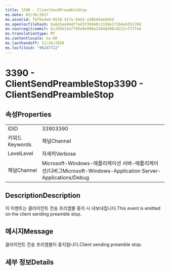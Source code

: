 ```yaml
---
title: 3390 - ClientSendPreambleStop
ms.date: 03/30/2017
ms.assetid: fbf6e4ed-8538-417e-b4d1-a30b45ee6b5d
ms.openlocfilehash: 6a6e5ae844f7ad37394b0c1338e17164e6351786
ms.sourcegitcommit: bc293b14af795e0e999e3304dd40c0222cf2ffe4
ms.translationtype: MT
ms.contentlocale: ko-KR
ms.lasthandoff: 11/26/2020
ms.locfileid: "96247722"
---
```

# <a name="3390---clientsendpreamblestop"></a><span data-ttu-id="68d6a-102">3390 - ClientSendPreambleStop</span><span class="sxs-lookup"><span data-stu-id="68d6a-102">3390 - ClientSendPreambleStop</span></span>

## <a name="properties"></a><span data-ttu-id="68d6a-103">속성</span><span class="sxs-lookup"><span data-stu-id="68d6a-103">Properties</span></span>  
  
|||  
|-|-|  
|<span data-ttu-id="68d6a-104">ID</span><span class="sxs-lookup"><span data-stu-id="68d6a-104">ID</span></span>|<span data-ttu-id="68d6a-105">3390</span><span class="sxs-lookup"><span data-stu-id="68d6a-105">3390</span></span>|  
|<span data-ttu-id="68d6a-106">키워드</span><span class="sxs-lookup"><span data-stu-id="68d6a-106">Keywords</span></span>|<span data-ttu-id="68d6a-107">채널</span><span class="sxs-lookup"><span data-stu-id="68d6a-107">Channel</span></span>|  
|<span data-ttu-id="68d6a-108">Level</span><span class="sxs-lookup"><span data-stu-id="68d6a-108">Level</span></span>|<span data-ttu-id="68d6a-109">자세히</span><span class="sxs-lookup"><span data-stu-id="68d6a-109">Verbose</span></span>|  
|<span data-ttu-id="68d6a-110">채널</span><span class="sxs-lookup"><span data-stu-id="68d6a-110">Channel</span></span>|<span data-ttu-id="68d6a-111">Microsoft-Windows-애플리케이션 서버-애플리케이션/디버그</span><span class="sxs-lookup"><span data-stu-id="68d6a-111">Microsoft-Windows-Application Server-Applications/Debug</span></span>|  
  
## <a name="description"></a><span data-ttu-id="68d6a-112">Description</span><span class="sxs-lookup"><span data-stu-id="68d6a-112">Description</span></span>  

 <span data-ttu-id="68d6a-113">이 이벤트는 클라이언트 전송 프리앰블 중지 시 내보내집니다.</span><span class="sxs-lookup"><span data-stu-id="68d6a-113">This event is emitted on the client sending preamble stop.</span></span>  
  
## <a name="message"></a><span data-ttu-id="68d6a-114">메시지</span><span class="sxs-lookup"><span data-stu-id="68d6a-114">Message</span></span>  

 <span data-ttu-id="68d6a-115">클라이언트 전송 프리앰블이 중지됩니다.</span><span class="sxs-lookup"><span data-stu-id="68d6a-115">Client sending preamble stop.</span></span>  
  
## <a name="details"></a><span data-ttu-id="68d6a-116">세부 정보</span><span class="sxs-lookup"><span data-stu-id="68d6a-116">Details</span></span>
